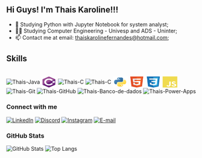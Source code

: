 ## Hi Guys! I'm Thais Karoline!!!

- 🌱 Studying Python with Jupyter Notebook for system analyst;
- 👩‍💻 Studying Computer Engineering - Univesp and ADS - Uninter;
- 📫 Contact me at email: thaiskarolinefernandes@hotmail.com;

## Skills
<div style="display: inline_block"><br>
  <img align="center" alt="Thais-Java" height="30" width="40" src="https://cdn.jsdelivr.net/gh/devicons/devicon/icons/java/java-original.svg" />
  <img align="center" alt="Thais-Csharp" height="30" width="40" src="https://raw.githubusercontent.com/devicons/devicon/master/icons/csharp/csharp-original.svg">
  <img align="center" alt="Thais-C" height="30" width="40" src="https://cdn.jsdelivr.net/gh/devicons/devicon/icons/cplusplus/cplusplus-original.svg" /> 
  <img align="center" alt="Thais-C" height="30" width="40"  src="https://cdn.jsdelivr.net/gh/devicons/devicon/icons/c/c-original.svg" />
  <img align="center" alt="Thais-Python" height="30" width="40" src="https://raw.githubusercontent.com/devicons/devicon/master/icons/python/python-original.svg">
  <img align="center" alt="Thais-HTML" height="30" width="40" src="https://raw.githubusercontent.com/devicons/devicon/master/icons/html5/html5-original.svg">  
  <img align="center" alt="Thais-CSS" height="30" width="40" src="https://raw.githubusercontent.com/devicons/devicon/master/icons/css3/css3-original.svg">
  <img align="center" alt="Thais-Js" height="30" width="40" src="https://raw.githubusercontent.com/devicons/devicon/master/icons/javascript/javascript-plain.svg">
  <img align="center" alt="Thais-Git" height="30" width="40" src="https://cdn.jsdelivr.net/gh/devicons/devicon/icons/git/git-original.svg">
  <img align="center" alt="Thais-GitHub" height="30" width="40" src="https://assets.dryicons.com/uploads/icon/svg/8309/a31c02cc-26c6-4f68-86aa-36555c95d6c4.svg">
  <img align="center" alt="Thais-Banco-de-dados" height="30" width="40" src="https://img.icons8.com/fluency/48/database--v1.png">
  <img align="center" alt="Thais-Power-Apps" height="30" width="40" src="https://static.wikia.nocookie.net/logopedia/images/4/44/Microsoft_Power_Apps_%282020%29.svg">


  
</div>

### Connect with me

[![LinkedIn](https://img.shields.io/badge/LinkedIn-000?style=for-the-badge&logo=linkedin&logoColor=0E76A8)](https://www.linkedin.com/in/thaiskaroline/)
[![Discord](https://img.shields.io/badge/Discord-000?style=for-the-badge&logo=discord)](https://www.discord.com/in/dps8WaXE/)
[![Instagram](https://img.shields.io/badge/Instagram-000?style=for-the-badge&logo=instagram)](https://www.instagram.com/thaiskarolinemonteiro/)
[![E-mail](https://img.shields.io/badge/-Email-000?style=for-the-badge&logo=microsoft-outlook&logoColor=E94D5F)](mailto:thaiskarolinefernandes@hotmail.com)

### GitHub Stats
![GitHub Stats](https://github-readme-stats.vercel.app/api?username=thaiskaroline&theme=midnight-purple&bg_color=000&border_color=7d39cc&show_icons=true&icon_color=7d39cc&title_color=7d39cc&text_color=FFFFFF)
![Top Langs](https://github-readme-stats-git-masterrstaa-rickstaa.vercel.app/api/top-langs/?username=thaiskaroline&layout=compact&bg_color=000&border_color=7d39cc&title_color=7d39cc&text_color=FFFFFFF)
